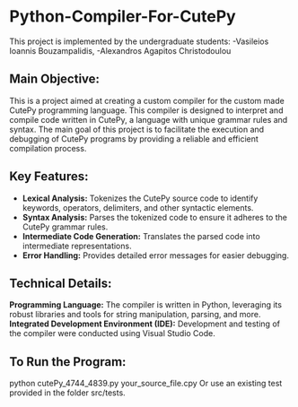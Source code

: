 # Python-Compiler-For-CutePy
This project is implemented by the undergraduate students: -Vasileios Ioannis Bouzampalidis, -Alexandros Agapitos Christodoulou

## Main Objective:
This is a project aimed at creating a custom compiler for the custom made CutePy programming language. This compiler is designed to interpret and compile code written in CutePy, a language with unique grammar rules and syntax. The main goal of this project is to facilitate the execution and debugging of CutePy programs by providing a reliable and efficient compilation process.

## Key Features:
- **Lexical Analysis:** Tokenizes the CutePy source code to identify keywords, operators, delimiters, and other syntactic elements.
- **Syntax Analysis:** Parses the tokenized code to ensure it adheres to the CutePy grammar rules.
- **Intermediate Code Generation:** Translates the parsed code into intermediate representations.
- **Error Handling:** Provides detailed error messages for easier debugging.

## Technical Details:
**Programming Language:** The compiler is written in Python, leveraging its robust libraries and tools for string manipulation, parsing, and more.
**Integrated Development Environment (IDE):** Development and testing of the compiler were conducted using Visual Studio Code.

## To Run the Program:
python cutePy_4744_4839.py your_source_file.cpy 
Or use an existing test provided in the folder src/tests.
